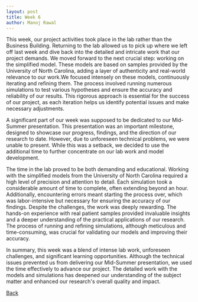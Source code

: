 ```yaml
---
layout: post
title: Week 6
author: Manoj Rawal
---
```


This week, our project activities took place in the lab rather than the Business Building. Returning to the lab allowed us to pick up where we left off last week and dive back into the detailed and intricate work that our project demands. We moved forward to the next crucial step: working on the simplified model. These models are based on samples provided by the University of North Carolina, adding a layer of authenticity and real-world relevance to our work.We focused intensely on these models, continuously iterating and refining them. The process involved running numerous simulations to test various hypotheses and ensure the accuracy and reliability of our results. This rigorous approach is essential for the success of our project, as each iteration helps us identify potential issues and make necessary adjustments.

A significant part of our week was supposed to be dedicated to our Mid-Summer presentation. This presentation was an important milestone, designed to showcase our progress, findings, and the direction of our research to date. However, due to unforeseen technical problems, we were unable to present. While this was a setback, we decided to use the additional time to further concentrate on our lab work and model development.

The time in the lab proved to be both demanding and educational. Working with the simplified models from the University of North Carolina required a high level of precision and attention to detail. Each simulation took a considerable amount of time to complete, often extending beyond an hour. Additionally, encountering errors meant starting the process over, which was labor-intensive but necessary for ensuring the accuracy of our findings.
Despite the challenges, the work was deeply rewarding. The hands-on experience with real patient samples provided invaluable insights and a deeper understanding of the practical applications of our research. The process of running and refining simulations, although meticulous and time-consuming, was crucial for validating our models and improving their accuracy.

In summary, this week was a blend of intense lab work, unforeseen challenges, and significant learning opportunities. Although the technical issues prevented us from delivering our Mid-Summer presentation, we used the time effectively to advance our project. The detailed work with the models and simulations has deepened our understanding of the subject matter and enhanced our research's overall quality and impact.

[Back](./)
